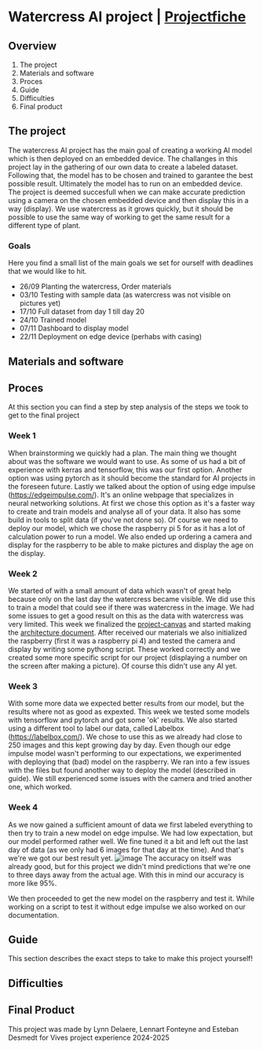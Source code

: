 # Watercress AI project | [Projectfiche](./projectfiche.pdf)

## Overview
1. The project
2. Materials and software
3. Proces
4. Guide
5. Difficulties
6. Final product

## The project
The watercress AI project has the main goal of creating a working AI model which is then deployed on an embedded device. The challanges in this project lay in the gathering of our own data to create a labeled dataset. Following that, the model has to be chosen and trained to garantee the best possible result. Ultimately the model has to run on an embedded device. The project is deemed succesfull when we can make accurate prediction using a camera on the chosen embedded device and then display this in a way (display).
We use watercress as it grows quickly, but it should be possible to use the same way of working to get the same result for a different type of plant. 

### Goals
Here you find a small list of the main goals we set for ourself with deadlines that we would like to hit.
- 26/09 Planting the watercress, Order materials
- 03/10 Testing with sample data (as watercress was not visible on pictures yet)
- 17/10 Full dataset from day 1 till day 20
- 24/10 Trained model 
- 07/11 Dashboard to display model
- 22/11 Deployment on edge device (perhabs with casing)

## Materials and software

## Proces
At this section you can find a step by step analysis of the steps we took to get to the final project
### Week 1
When brainstorming we quickly had a plan. The main thing we thought about was the software we would want to use. As some of us had a bit of experience with kerras and tensorflow, this was our first option. Another option was using pytorch as it should become the standard for AI projects in the foreseen future. Lastly we talked about the option of using edge impulse (https://edgeimpulse.com/). It's an online webpage that specializes in neural networking solutions. At first we chose this option as it's a faster way to create and train models and analyse all of your data. It also has some build in tools to split data (if you've not done so). Of course we need to deploy our model, which we chose the raspberry pi 5 for as it has a lot of calculation power to run a model. We also ended up ordering a camera and display for the raspberry to be able to make pictures and display the age on the display.

### Week 2
We started of with a small amount of data which wasn't of great help because only on the last day the watercress became visible. We did use this to train a model that could see if there was watercress in the image. We had some issues to get a good result on this as the data with watercress was very limited. This week we finalized the [project-canvas](./project-canvas.pdf) and started making the [architecture document](./ArchitectureDocuments/ArchitectureDoc.pdf). After received our materials we also initialized the raspberry (first it was a raspberry pi 4) and tested the camera and display by writing some pythong script. These worked correctly and we created some more specific script for our project (displaying a number on the screen after making a picture). Of course this didn't use any AI yet. 

### Week 3 
With some more data we expected better results from our model, but the results where not as good as expexted. This week we tested some models with tensorflow and pytorch and got some 'ok' results. We also started using a different tool to label our data, called Labelbox (https://labelbox.com/). We chose to use this as we already had close to 250 images and this kept growing day by day. Even though our edge impulse model wasn't performing to our expectations, we experimented with deploying that (bad) model on the raspberry. We ran into a few issues with the files but found another way to deploy the model (described in guide). We still experienced some issues with the camera and tried another one, which worked.

### Week 4
As we now gained a sufficient amount of data we first labeled everything to then try to train a new model on edge impulse. We had low expectation, but our model performed rather well. We fine tuned it a bit and left out the last day of data (as we only had 6 images for that day at the time). And that's we're we got our best result yet.
![image](https://github.com/user-attachments/assets/c04771c4-8510-4177-904a-4b14dc07b3b8)
The accuracy on itself was already good, but for this project we didn't mind predictions that we're one to three days away from the actual age. With this in mind our accuracy is more like 95%.

We then proceeded to get the new model on the raspberry and test it. While working on a script to test it without edge impulse we also worked on our documentation. 


## Guide
This section describes the exact steps to take to make this project yourself!




## Difficulties

## Final Product








This project was made by Lynn Delaere, Lennart Fonteyne and Esteban Desmedt for Vives project experience 2024-2025
